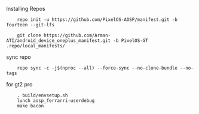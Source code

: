 Installing Repos

        repo init -u https://github.com/PixelOS-AOSP/manifest.git -b fourteen --git-lfs

        git clone https://github.com/Arman-ATI/android_device_oneplus_manifest.git -b PixelOS-GT .repo/local_manifests/
        
sync repo

        repo sync -c -j$(nproc --all) --force-sync --no-clone-bundle --no-tags

for gt2 pro
        
        . build/envsetup.sh
        lunch aosp_ferrarri-userdebug
        make bacon
